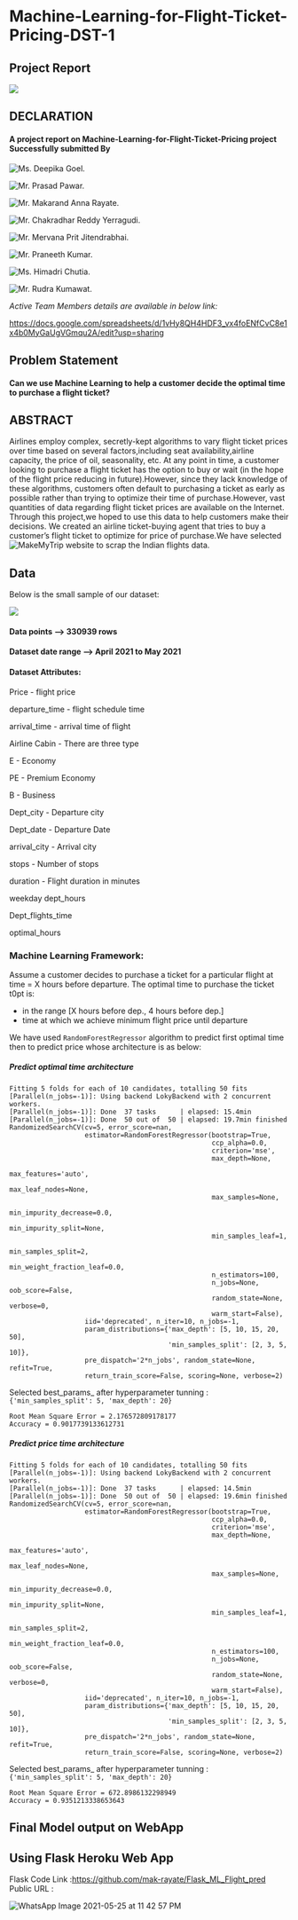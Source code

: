 # Machine-Learning-for-Flight-Ticket-Pricing-DST-1
## Project Report

![](img.jpg)

## DECLARATION

#### A project report on Machine-Learning-for-Flight-Ticket-Pricing project Successfully submitted By

![Ms. Deepika Goel.](https://github.com/goeld9911/)

![Mr. Prasad Pawar.](https://github.com/Prasad993)

![Mr. Makarand Anna Rayate.](https://github.com/mak-rayate)

![Mr. Chakradhar Reddy Yerragudi.](https://github.com/chakradhar123)

![Mr. Mervana Prit Jitendrabhai.](https://github.com/Prit005)

![Mr. Praneeth Kumar.](https://github.com/praneeth300?tab=repositories)

![Ms. Himadri Chutia.](https://github.com/Himadrichutia)

![Mr. Rudra Kumawat.](https://github.com/Rudra-kumawat-22)

*Active Team Members details are available in below link:*

https://docs.google.com/spreadsheets/d/1vHy8QH4HDF3_vx4foENfCvC8e1x4b0MyGaUgVGmqu2A/edit?usp=sharing

## Problem Statement
#### Can we use Machine Learning to help a customer decide the optimal time to purchase a flight ticket?



## ABSTRACT

Airlines employ complex, secretly-kept algorithms to vary flight ticket prices over time based on several factors,including seat availability,airline capacity, the price of oil, seasonality, etc. At any point in time, a customer looking to purchase a flight ticket has the option to buy or wait (in the hope of the flight price reducing in future).However, since they lack knowledge of these algorithms, customers often default to purchasing a ticket as early as possible rather than trying to optimize their time of purchase.However, vast quantities of data regarding flight ticket prices are available on the Internet. Through this project,we hoped to use this data to help customers make their decisions. We created an airline ticket-buying agent that tries to buy a customer’s flight ticket to optimize for price of purchase.We have selected ![MakeMyTrip](https://www.makemytrip.com/flights/) website to scrap the Indian flights data.

## Data
Below is the small sample of our dataset:

![](Screenshot.png)

#### Data points --> 330939 rows
#### Dataset date range --> April 2021 to May 2021
#### Dataset Attributes:

Price - flight price

departure_time	- flight schedule time

arrival_time - arrival time of flight

Airline	Cabin - There are three type

E - Economy

PE - Premium Economy

B - Business

Dept_city - Departure city

Dept_date - Departure Date	

arrival_city - Arrival city	

stops - Number of stops

duration - Flight duration in minutes

weekday	dept_hours	

Dept_flights_time	

optimal_hours

### Machine Learning Framework:

Assume a customer decides to purchase a ticket for a particular flight at time = X 
hours before departure. The optimal time to purchase the ticket t0pt is:
- in the range [X hours before dep., 4 hours before dep.]
- time at which we achieve minimum flight price until departure

We have used `RandomForestRegressor` algorithm to predict first optimal time then to predict price whose architecture is as below:

##### Predict optimal time architecture

    Fitting 5 folds for each of 10 candidates, totalling 50 fits
    [Parallel(n_jobs=-1)]: Using backend LokyBackend with 2 concurrent workers.
    [Parallel(n_jobs=-1)]: Done  37 tasks      | elapsed: 15.4min
    [Parallel(n_jobs=-1)]: Done  50 out of  50 | elapsed: 19.7min finished
    RandomizedSearchCV(cv=5, error_score=nan,
                       estimator=RandomForestRegressor(bootstrap=True,
                                                       ccp_alpha=0.0,
                                                       criterion='mse',
                                                       max_depth=None,
                                                       max_features='auto',
                                                       max_leaf_nodes=None,
                                                       max_samples=None,
                                                       min_impurity_decrease=0.0,
                                                       min_impurity_split=None,
                                                       min_samples_leaf=1,
                                                       min_samples_split=2,
                                                       min_weight_fraction_leaf=0.0,
                                                       n_estimators=100,
                                                       n_jobs=None, oob_score=False,
                                                       random_state=None, verbose=0,
                                                       warm_start=False),
                       iid='deprecated', n_iter=10, n_jobs=-1,
                       param_distributions={'max_depth': [5, 10, 15, 20, 50],
                                            'min_samples_split': [2, 3, 5, 10]},
                       pre_dispatch='2*n_jobs', random_state=None, refit=True,
                       return_train_score=False, scoring=None, verbose=2)

Selected best_params_ after hyperparameter tunning : `{'min_samples_split': 5, 'max_depth': 20}`

    Root Mean Square Error = 2.176572809178177
    Accuracy = 0.9017739133612731

##### Predict price time architecture

    Fitting 5 folds for each of 10 candidates, totalling 50 fits
    [Parallel(n_jobs=-1)]: Using backend LokyBackend with 2 concurrent workers.
    [Parallel(n_jobs=-1)]: Done  37 tasks      | elapsed: 14.5min
    [Parallel(n_jobs=-1)]: Done  50 out of  50 | elapsed: 19.6min finished
    RandomizedSearchCV(cv=5, error_score=nan,
                       estimator=RandomForestRegressor(bootstrap=True,
                                                       ccp_alpha=0.0,
                                                       criterion='mse',
                                                       max_depth=None,
                                                       max_features='auto',
                                                       max_leaf_nodes=None,
                                                       max_samples=None,
                                                       min_impurity_decrease=0.0,
                                                       min_impurity_split=None,
                                                       min_samples_leaf=1,
                                                       min_samples_split=2,
                                                       min_weight_fraction_leaf=0.0,
                                                       n_estimators=100,
                                                       n_jobs=None, oob_score=False,
                                                       random_state=None, verbose=0,
                                                       warm_start=False),
                       iid='deprecated', n_iter=10, n_jobs=-1,
                       param_distributions={'max_depth': [5, 10, 15, 20, 50],
                                            'min_samples_split': [2, 3, 5, 10]},
                       pre_dispatch='2*n_jobs', random_state=None, refit=True,
                       return_train_score=False, scoring=None, verbose=2)
                       
Selected best_params_ after hyperparameter tunning : `{'min_samples_split': 5, 'max_depth': 20}`

    Root Mean Square Error = 672.8986132298949
    Accuracy = 0.9351213338653643

## Final Model output on WebApp
## Using Flask Heroku Web App
Flask Code
Link :https://github.com/mak-rayate/Flask_ML_Flight_pred
Public URL : 

![WhatsApp Image 2021-05-25 at 11 42 57 PM](https://user-images.githubusercontent.com/67750027/119673710-32e27200-be59-11eb-9450-13bbad3dac24.jpeg)

